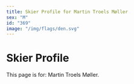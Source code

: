 ```yaml
---
title: Skier Profile for Martin Troels Møller
sex: "M"
id: "369"
image: "/img/flags/den.svg" 
---
```


# Skier Profile

This page is for: Martin Troels Møller.
    